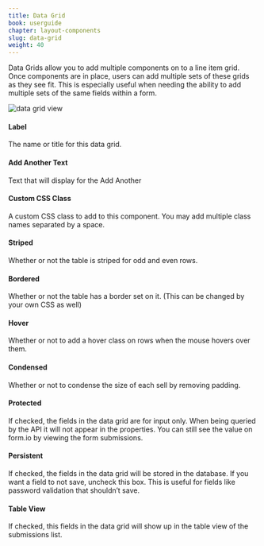 ```yaml
---
title: Data Grid
book: userguide
chapter: layout-components
slug: data-grid
weight: 40
---
```

Data Grids allow you to add multiple components on to a line item grid. Once components are in place, users can add multiple sets of these grids as they see fit. This is especially useful when needing the ability to add multiple sets of the same fields within a form.

![data grid view](https://cloud.githubusercontent.com/assets/13321142/15561223/0614bbd4-22b9-11e6-9f6b-e14fbfbf4780.png)

#### Label

The name or title for this data grid.

#### Add Another Text

Text that will display for the Add Another 

#### Custom CSS Class

A custom CSS class to add to this component. You may add multiple class names separated by a space.

#### Striped

Whether or not the table is striped for odd and even rows.

#### Bordered

Whether or not the table has a border set on it. (This can be changed by your own CSS as well)

#### Hover

Whether or not to add a hover class on rows when the mouse hovers over them.

#### Condensed

Whether or not to condense the size of each sell by removing padding.

#### Protected

If checked, the fields in the data grid are for input only. When being queried by the API it will not appear in the properties. You can still see the value on form.io by viewing the form submissions.

#### Persistent

If checked, the fields in the data grid will be stored in the database. If you want a field to not save, uncheck this box. This is useful for fields like password validation that shouldn’t save.

#### Table View

If checked, this fields in the data grid will show up in the table view of the submissions list.
